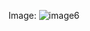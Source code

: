 
Image: ![image6](https://github.com/Philip28D/ProjectCalculator/assets/145504000/1c077bfa-d7ef-4d74-894e-fe019bfcdee9)
